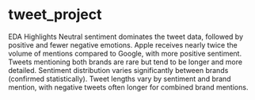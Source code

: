 # tweet_project
EDA Highlights
Neutral sentiment dominates the tweet data, followed by positive and fewer negative emotions.
Apple receives nearly twice the volume of mentions compared to Google, with more positive sentiment.
Tweets mentioning both brands are rare but tend to be longer and more detailed.
Sentiment distribution varies significantly between brands (confirmed statistically).
Tweet lengths vary by sentiment and brand mention, with negative tweets often longer for combined brand mentions.


